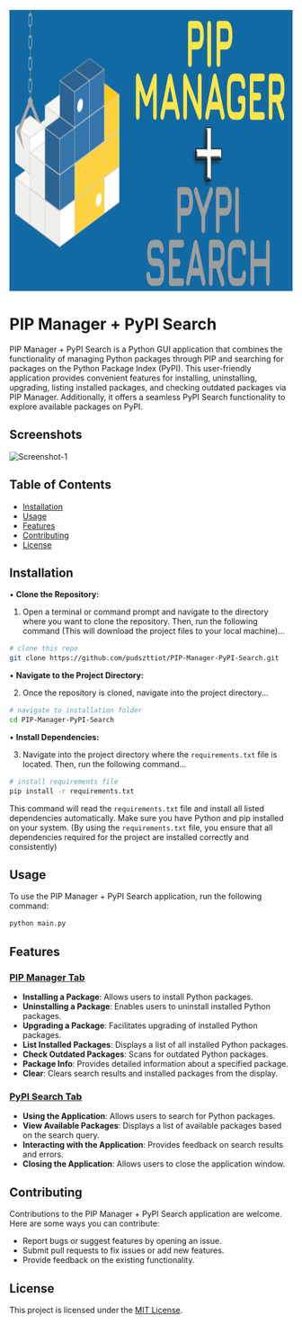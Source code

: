 
<p align="center">
  <img width="660" height="500" src="https://raw.githubusercontent.com/pudszttiot/PIP-Manager-PyPI-Search/main/Images/pipmanager1.png">
</p>

# PIP Manager + PyPI Search

PIP Manager + PyPI Search is a Python GUI application that combines the functionality of managing Python packages through PIP and searching for packages on the Python Package Index (PyPI). This user-friendly application provides convenient features for installing, uninstalling, upgrading, listing installed packages, and checking outdated packages via PIP Manager. Additionally, it offers a seamless PyPI Search functionality to explore available packages on PyPI.

## Screenshots

<img src="INSERT.SCREENSHOT.IMAGE.URL.HERE.png" alt="Screenshot-1" border="0">

## Table of Contents

- [Installation](#installation)
- [Usage](#usage)
- [Features](#features)
- [Contributing](#contributing)
- [License](#license)

## Installation

• **Clone the Repository:**
1. Open a terminal or command prompt and navigate to the directory where you want to clone the repository. Then, run the following command (This will download the project files to your local machine)...

```sh 
# clone this repo
git clone https://github.com/pudszttiot/PIP-Manager-PyPI-Search.git
```

• **Navigate to the Project Directory:**
  
  2. Once the repository is cloned, navigate into the project directory...

```sh 
# navigate to installation folder
cd PIP-Manager-PyPI-Search
```

• **Install Dependencies:**
  
  3. Navigate into the project directory where the `requirements.txt` file is located. Then, run the following command...
 
```sh
# install requirements file
pip install -r requirements.txt
```
    
This command will read the `requirements.txt` file and install all listed dependencies automatically. Make sure you have Python and pip installed on your system. 
(By using the `requirements.txt` file, you ensure that all dependencies required for the project are installed correctly and consistently)



## Usage

To use the PIP Manager + PyPI Search application, run the following command:

```sh
python main.py
```

## Features

### <ins>PIP Manager Tab</ins>

-   **Installing a Package**: Allows users to install Python packages.
-   **Uninstalling a Package**: Enables users to uninstall installed Python packages.
-   **Upgrading a Package**: Facilitates upgrading of installed Python packages.
-   **List Installed Packages**: Displays a list of all installed Python packages.
-   **Check Outdated Packages**: Scans for outdated Python packages.
-   **Package Info**: Provides detailed information about a specified package.
-   **Clear**: Clears search results and installed packages from the display.

### <ins>PyPI Search Tab</ins> 

-   **Using the Application**: Allows users to search for Python packages.
-   **View Available Packages**: Displays a list of available packages based on the search query.
-   **Interacting with the Application**: Provides feedback on search results and errors.
-   **Closing the Application**: Allows users to close the application window.

## Contributing

Contributions to the PIP Manager + PyPI Search application are welcome. Here are some ways you can contribute:

-   Report bugs or suggest features by opening an issue.
-   Submit pull requests to fix issues or add new features.
-   Provide feedback on the existing functionality.

## License

This project is licensed under the [MIT License](https://chat.openai.com/c/LICENSE).
